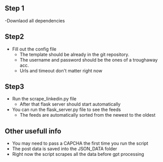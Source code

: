 ## Step 1 
-Downlaod all dependencies

## Step2 
- Fill out the config file
    - The template should be already in the git repository.
    - The username and password should be the ones of a troughaway acc.
    - Urls and timeout don't matter right now

## Step3 
- Run the scrape_linkedin.py file
    - After that flask server should start automatically
- You can run the flask_server.py file to see the feeds
    - The feeds are automatically sorted from the newest to the oldest

## Other usefull info
- You may need to pass a CAPCHA the first time you run the script
- The post data is saved into the JSON_DATA folder
- Right now the script scrapes all the data before gpt processing 
